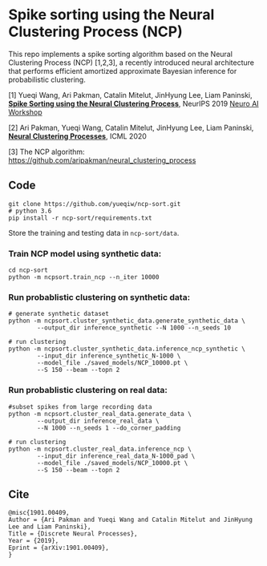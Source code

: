 # Spike sorting using the Neural Clustering Process (NCP)

This repo implements a spike sorting algorithm based on the Neural Clustering Process (NCP) [1,2,3], a recently introduced neural architecture that performs efficient amortized approximate Bayesian inference for probabilistic clustering. 

[1] Yueqi Wang, Ari Pakman, Catalin Mitelut, JinHyung Lee, Liam Paninski, [**Spike Sorting using the Neural Clustering Process**](https://openreview.net/forum?id=Byg1E7KIIr), NeurIPS 2019 [Neuro AI Workshop](https://sites.google.com/mila.quebec/neuroaiworkshop)

[2] Ari Pakman, Yueqi Wang, Catalin Mitelut, JinHyung Lee, Liam Paninski, [**Neural Clustering Processes**](https://arxiv.org/abs/1901.00409), ICML 2020

[3] The NCP algorithm: https://github.com/aripakman/neural_clustering_process

## Code
```
git clone https://github.com/yueqiw/ncp-sort.git
# python 3.6
pip install -r ncp-sort/requirements.txt
```
Store the training and testing data in `ncp-sort/data`.

### Train NCP model using synthetic data: 
```
cd ncp-sort
python -m ncpsort.train_ncp --n_iter 10000 
```

### Run probablistic clustering on synthetic data:
```
# generate synthetic dataset
python -m ncpsort.cluster_synthetic_data.generate_synthetic_data \
        --output_dir inference_synthetic --N 1000 --n_seeds 10

# run clustering
python -m ncpsort.cluster_synthetic_data.inference_ncp_synthetic \
        --input_dir inference_synthetic_N-1000 \
        --model_file ./saved_models/NCP_10000.pt \
        --S 150 --beam --topn 2
```

### Run probablistic clustering on real data:
```
#subset spikes from large recording data
python -m ncpsort.cluster_real_data.generate_data \
        --output_dir inference_real_data \
        --N 1000 --n_seeds 1 --do_corner_padding
        
# run clustering
python -m ncpsort.cluster_real_data.inference_ncp \
        --input_dir inference_real_data_N-1000_pad \
        --model_file ./saved_models/NCP_10000.pt \
        --S 150 --beam --topn 2
```

## Cite

```
@misc{1901.00409,
Author = {Ari Pakman and Yueqi Wang and Catalin Mitelut and JinHyung Lee and Liam Paninski},
Title = {Discrete Neural Processes},
Year = {2019},
Eprint = {arXiv:1901.00409},
}
```
